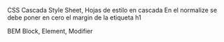 CSS
Cascada Style Sheet, Hojas de estilo en cascada
En el normalize se debe poner en cero el margin de la etiqueta h1

BEM
Block, Element, Modifier

